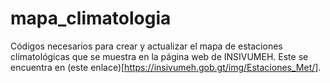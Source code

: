 # mapa_climatologia
Códigos necesarios para crear y actualizar el mapa de estaciones climatológicas que se muestra en la página web de INSIVUMEH. Este se encuentra en (este enlace)[https://insivumeh.gob.gt/img/Estaciones_Met/].
